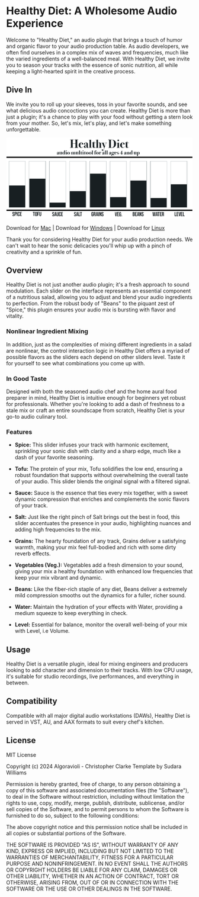 
# Healthy Diet: A Wholesome Audio Experience
Welcome to "Healthy Diet," an audio plugin that brings a touch of humor and organic flavor to your audio production table. As audio developers, we often find ourselves in a complex mix of waves and frequencies, much like the varied ingredients of a well-balanced meal. With Healthy Diet, we invite you to season your tracks with the essence of sonic nutrition, all while keeping a light-hearted spirit in the creative process.

## Dive In
We invite you to roll up your sleeves, toss in your favorite sounds, and see what delicious audio concoctions you can create. Healthy Diet is more than just a plugin; it's a chance to play with your food without getting a stern look from your mother. So, let's mix, let's play, and let's make something unforgettable.

![Healthy Diet UI](docs/HealthyDiet.png)

Download for [Mac](https://github.com/algoravioli/MULTITOOL_HEALTHYDIET/releases/download/v1.3.3/Healthy.Diet-1.3.3-macOS.dmg) | Download for [Windows](https://github.com/algoravioli/MULTITOOL_HEALTHYDIET/releases/download/v1.3.3/Healthy.Diet-1.3.3-Windows.exe) | Download for [Linux](https://github.com/algoravioli/MULTITOOL_HEALTHYDIET/releases/download/v1.3.3/Healthy.Diet-1.3.3-Linux.zip)

Thank you for considering Healthy Diet for your audio production needs. We can't wait to hear the sonic delicacies you'll whip up with a pinch of creativity and a sprinkle of fun.

## Overview
Healthy Diet is not just another audio plugin; it's a fresh approach to sound modulation. Each slider on the interface represents an essential component of a nutritious salad, allowing you to adjust and blend your audio ingredients to perfection. From the robust body of "Beans" to the piquant zest of "Spice," this plugin ensures your audio mix is bursting with flavor and vitality. 

### Nonlinear Ingredient Mixing
In addition, just as the complexities of mixing different ingredients in a salad are nonlinear, the control interaction logic in Healthy Diet offers a myriad of possible flavors as the sliders each depend on other sliders level. Taste it for yourself to see what combinations you come up with.

### In Good Taste
Designed with both the seasoned audio chef and the home aural food preparer in mind, Healthy Diet is intuitive enough for beginners yet robust for professionals. Whether you're looking to add a dash of freshness to a stale mix or craft an entire soundscape from scratch, Healthy Diet is your go-to audio culinary tool.

### Features

- **Spice:** This slider infuses your track with harmonic excitement, sprinkling your sonic dish with clarity and a sharp edge, much like a dash of your favorite seasoning.

- **Tofu:** The protein of your mix, Tofu solidifies the low end, ensuring a robust foundation that supports without overwhelming the overall taste of your audio. This slider blends the original signal with a filtered signal.

- **Sauce:** Sauce is the essence that ties every mix together, with a sweet dynamic compression that enriches and complements the sonic flavors of your track.

- **Salt:** Just like the right pinch of Salt brings out the best in food, this slider accentuates the presence in your audio, highlighting nuances and adding high frequencies to the mix.

- **Grains:** The hearty foundation of any track, Grains deliver a satisfying warmth, making your mix feel full-bodied and rich with some dirty reverb effects.

- **Vegetables (Veg.):** Vegetables add a fresh dimension to your sound, giving your mix a healthy foundation with enhanced low frequencies that keep your mix vibrant and dynamic.

- **Beans:** Like the fiber-rich staple of any diet, Beans deliver a extremely mild compression smooths out the dynamics for a fuller, richer sound.

- **Water:** Maintain the hydration of your effects with Water, providing a medium squeeze to keep everything in check.

- **Level:** Essential for balance, monitor the overall well-being of your mix with Level, i.e Volume.

## Usage

Healthy Diet is a versatile plugin, ideal for mixing engineers and producers looking to add character and dimension to their tracks. With low CPU usage, it's suitable for studio recordings, live performances, and everything in between. 

## Compatibility

Compatible with all major digital audio workstations (DAWs), Healthy Diet is served in VST, AU, and AAX formats to suit every chef's kitchen.

## License 
MIT License

Copyright (c) 2024 Algoravioli - Christopher Clarke
Template by Sudara Williams

Permission is hereby granted, free of charge, to any person obtaining a copy
of this software and associated documentation files (the "Software"), to deal
in the Software without restriction, including without limitation the rights
to use, copy, modify, merge, publish, distribute, sublicense, and/or sell
copies of the Software, and to permit persons to whom the Software is
furnished to do so, subject to the following conditions:

The above copyright notice and this permission notice shall be included in all
copies or substantial portions of the Software.

THE SOFTWARE IS PROVIDED "AS IS", WITHOUT WARRANTY OF ANY KIND, EXPRESS OR
IMPLIED, INCLUDING BUT NOT LIMITED TO THE WARRANTIES OF MERCHANTABILITY,
FITNESS FOR A PARTICULAR PURPOSE AND NONINFRINGEMENT. IN NO EVENT SHALL THE
AUTHORS OR COPYRIGHT HOLDERS BE LIABLE FOR ANY CLAIM, DAMAGES OR OTHER
LIABILITY, WHETHER IN AN ACTION OF CONTRACT, TORT OR OTHERWISE, ARISING FROM,
OUT OF OR IN CONNECTION WITH THE SOFTWARE OR THE USE OR OTHER DEALINGS IN THE
SOFTWARE.
